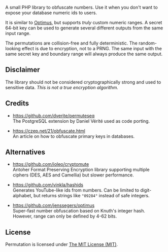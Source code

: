 A small PHP library to obfuscate numbers. Use it when you don't want to expose your database numeric ids to users.

It is similar to [Optimus](https://github.com/jenssegers/optimus), but supports *truly* custom numeric ranges. A secret 64-bit key can be used to generate several different outputs from the same input range.

The permutations are collision-free and fully deterministic. The random-looking effect is due to encryption, not to a PRNG. The same input with the same secret key and boundary range will always produce the same output.

## Disclaimer

The library should not be considered cryptographically strong and used to sensitive data. *This is not a true encryption algorithm.*

## Credits

* https://github.com/dverite/permuteseq \
The PostgreSQL extension by Daniel Vérité used as code porting.

* https://czep.net/21/obfuscate.html \
An article on how to obfuscate primary keys in databases.

## Alternatives

* https://github.com/ioleo/cryptomute \
Antoher Format Preserving Encryption library supporting multiple ciphers (DES, AES and Camellia) but slower performance.

* https://github.com/vinkla/hashids \
Generates YouTube-like ids from numbers. Can be limited to digit-alphabet, but returns strings like `"09284"` instead of safe integers.

* https://github.com/jenssegers/optimus \
Super-fast number obfuscation based on Knuth's integer hash. However, range can only be defined by 4-62 bits.

## License

Permutation is licensed under [The MIT License (MIT)](LICENSE).
